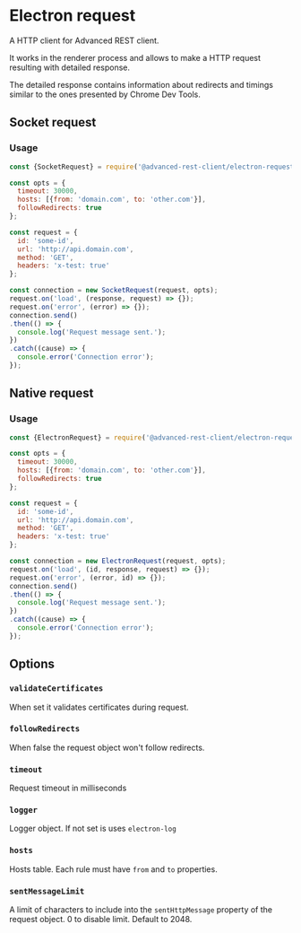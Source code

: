 # Electron request

A HTTP client for Advanced REST client.

It works in the renderer process and allows to make a HTTP request resulting
with detailed response.

The detailed response contains information about redirects and timings similar
to the ones presented by Chrome Dev Tools.

## Socket request

### Usage

```javascript
const {SocketRequest} = require('@advanced-rest-client/electron-request');

const opts = {
  timeout: 30000,
  hosts: [{from: 'domain.com', to: 'other.com'}],
  followRedirects: true
};

const request = {
  id: 'some-id',
  url: 'http://api.domain.com',
  method: 'GET',
  headers: 'x-test: true'
};

const connection = new SocketRequest(request, opts);
request.on('load', (response, request) => {});
request.on('error', (error) => {});
connection.send()
.then(() => {
  console.log('Request message sent.');
})
.catch((cause) => {
  console.error('Connection error');
});
```

## Native request

### Usage

```javascript
const {ElectronRequest} = require('@advanced-rest-client/electron-request');

const opts = {
  timeout: 30000,
  hosts: [{from: 'domain.com', to: 'other.com'}],
  followRedirects: true
};

const request = {
  id: 'some-id',
  url: 'http://api.domain.com',
  method: 'GET',
  headers: 'x-test: true'
};

const connection = new ElectronRequest(request, opts);
request.on('load', (id, response, request) => {});
request.on('error', (error, id) => {});
connection.send()
.then(() => {
  console.log('Request message sent.');
})
.catch((cause) => {
  console.error('Connection error');
});
```

## Options

### `validateCertificates`

When set it validates certificates during request.

### `followRedirects`

When false the request object won't follow redirects.

### `timeout`

Request timeout in milliseconds

### `logger`

Logger object. If not set is uses `electron-log`

### `hosts`

Hosts table. Each rule must have `from` and `to` properties.

### `sentMessageLimit`

A limit of characters to include into the `sentHttpMessage` property of the request object. 0 to disable limit. Default to 2048.
